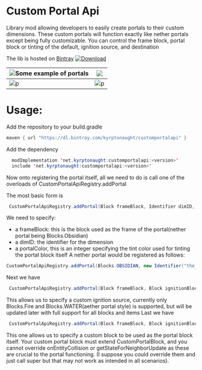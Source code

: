 
# Custom Portal Api
Library mod allowing developers to easily create portals to their custom dimensions. These custom portals will function exactly like nether portals except being fully customizable. You can control the frame block, portal block or tinting of the default, ignition source, and destination

The lib is hosted on [Bintray](https://bintray.com/kyrptonaught/customportalapi/customportalapi)
 [ ![Download](https://api.bintray.com/packages/kyrptonaught/customportalapi/customportalapi/images/download.svg) ](https://bintray.com/kyrptonaught/customportalapi/customportalapi/_latestVersion) 

|![Some example of portals](https://raw.githubusercontent.com/kyrptonaught/customportalapi/main/images/2020-10-05_04.02.08.png)| ![](https://raw.githubusercontent.com/kyrptonaught/customportalapi/main/images/2020-11-11_15.01.14.png) |
|----------------------------|--|
|     ![p](https://raw.githubusercontent.com/kyrptonaught/customportalapi/main/images/2020-11-15_17.06.44.png)                       |![p](https://raw.githubusercontent.com/kyrptonaught/customportalapi/main/images/2020-11-15_17.07.38.png)  |

# Usage:
Add the repository to your build.gradle 
```java
maven { url "https://dl.bintray.com/kyrptonaught/customportalapi" }
  ```
Add the dependency
```java
  modImplementation 'net.kyrptonaught:customportalapi:<version>'
  include 'net.kyrptonaught:customportalapi:<version>'
  ```

Now onto registering the portal itself, all we need to do is call one of the overloads of CustomPortalApiRegistry.addPortal

The most basic form is 
```java
 CustomPortalApiRegistry.addPortal(Block frameBlock, Identifier dimID, int portalColor)
  ```
  We need to specify:
 - a frameBlock: this is the block used as the frame of the
   portal(nether portal being Blocks.Obsidian)  
 - a dimID: the identifier for the dimension
 - a portalColor, this is an integer specifying the tint color used for tinting the portal block itself
A nether portal would be registered as follows: 
```java
CustomPortalApiRegistry.addPortal(Blocks.OBSIDIAN, new Identifier("the_nether"), DyeColor.PURPLE.getMaterialColor().color);
  ```
Next we have 
```java
 CustomPortalApiRegistry.addPortal(Block frameBlock, Block ignitionBlock, Identifier dimID, int portalColor) 
  ```
  This allows us to specify a custom ignition source, currently only Blocks.Fire and Blocks.WATER(aether portal style) is supported, but will be updated later with full support for all blocks and items
Last we have 
```java
 CustomPortalApiRegistry.addPortal(Block frameBlock, Block ignitionBlock, CustomPortalBlock portalBlock, Identifier dimID, int portalColor)
  ```
  This one allows us to specify a custom block to be used as the portal block itself. Your custom portal block must extend CustomPortalBlock, and you cannot override onEntityCollision or getStateForNeighborUpdate as these are crucial to the portal functioning. (I suppose you could override them and just call super but that may not work as intended in all scenarios).


